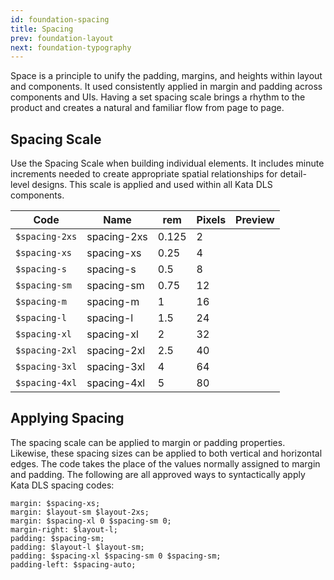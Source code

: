 ```yaml
---
id: foundation-spacing
title: Spacing
prev: foundation-layout
next: foundation-typography
---
```


<text-primary>

Space is a principle to unify the padding, margins, and heights within layout and components. It used consistently applied in margin and padding across components and UIs. Having a set spacing scale brings a rhythm to the product and creates a natural and familiar flow from page to page.

</text-primary>

## Spacing Scale

Use the Spacing Scale when building individual elements. It includes minute increments needed to create appropriate spatial relationships for detail-level designs. This scale is applied and used within all Kata DLS components.

<md-responsive-table>

| Code           | Name        | rem   | Pixels | Preview                                                       |
| -------------- | ----------- | ----- | ------ | ------------------------------------------------------------- |
| `$spacing-2xs` | spacing-2xs | 0.125 | 2      | <foundation-spacing-demo size="2"></foundation-spacing-demo>  |
| `$spacing-xs`  | spacing-xs  | 0.25  | 4      | <foundation-spacing-demo size="4"></foundation-spacing-demo>  |
| `$spacing-s`   | spacing-s   | 0.5   | 8      | <foundation-spacing-demo size="8"></foundation-spacing-demo>  |
| `$spacing-sm`  | spacing-sm  | 0.75  | 12     | <foundation-spacing-demo size="12"></foundation-spacing-demo> |
| `$spacing-m`   | spacing-m   | 1     | 16     | <foundation-spacing-demo size="16"></foundation-spacing-demo> |
| `$spacing-l`   | spacing-l   | 1.5   | 24     | <foundation-spacing-demo size="24"></foundation-spacing-demo> |
| `$spacing-xl`  | spacing-xl  | 2     | 32     | <foundation-spacing-demo size="32"></foundation-spacing-demo> |
| `$spacing-2xl` | spacing-2xl | 2.5   | 40     | <foundation-spacing-demo size="40"></foundation-spacing-demo> |
| `$spacing-3xl` | spacing-3xl | 4     | 64     | <foundation-spacing-demo size="64"></foundation-spacing-demo> |
| `$spacing-4xl` | spacing-4xl | 5     | 80     | <foundation-spacing-demo size="80"></foundation-spacing-demo> |

</md-responsive-table>

## Applying Spacing

The spacing scale can be applied to margin or padding properties. Likewise, these spacing sizes can be applied to both vertical and horizontal edges. The code takes the place of the values normally assigned to margin and padding. The following are all approved ways to syntactically apply Kata DLS spacing codes:

```
margin: $spacing-xs;
margin: $layout-sm $layout-2xs;
margin: $spacing-xl 0 $spacing-sm 0;
margin-right: $layout-l;
padding: $spacing-sm;
padding: $layout-l $layout-sm;
padding: $spacing-xl $spacing-sm 0 $spacing-sm;
padding-left: $spacing-auto;
```
